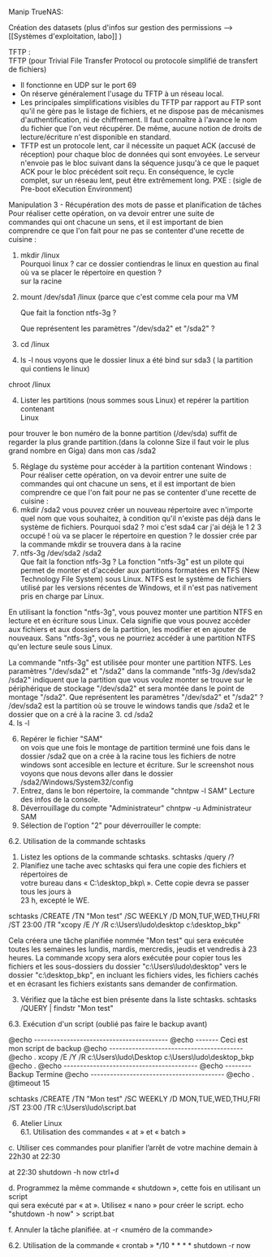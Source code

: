 Manip TrueNAS:

Création des datasets (plus d'infos sur  gestion des permissions --> [[Systèmes d'exploitation, labo]] )


TFTP :  
TFTP (pour Trivial File Transfer Protocol ou protocole simplifié de transfert de fichiers)
- Il fonctionne en UDP sur le port 69
- On réserve généralement l'usage du TFTP à un réseau local.
- Les principales simplifications visibles du TFTP par rapport au FTP sont qu'il ne gère pas le listage de fichiers, et ne dispose pas de mécanismes d'authentification, ni de chiffrement. Il faut connaître à l'avance le nom du fichier que l'on veut récupérer. De même, aucune notion de droits de lecture/écriture n'est disponible en standard.
- TFTP est un protocole lent, car il nécessite un paquet ACK (accusé de réception) pour chaque bloc de données qui sont envoyées. Le serveur n'envoie pas le bloc suivant dans la séquence jusqu'à ce que le paquet ACK pour le bloc précédent soit reçu. En conséquence, le cycle complet, sur un réseau lent, peut être extrêmement long.
PXE : (sigle de Pre-boot eXecution Environment)




Manipulation 3 - Récupération des mots de passe et planification de tâches
Pour réaliser cette opération, on va devoir entrer une suite de  
commandes qui ont chacune un sens, et il est important de bien  
comprendre ce que l'on fait pour ne pas se contenter d'une recette de  
cuisine :  
1. mkdir /linux  
Pourquoi linux ?
car ce dossier contiendras le linux en question au final
où va se placer le répertoire en question ?  
sur la racine
2. mount /dev/sda1 /linux (parce que c'est comme cela pour ma VM 

	Que fait la fonction ntfs-3g ?

	Que représentent les paramètres "/dev/sda2" et "/sda2"  ?  
1. cd /linux  
2. ls -l
	nous voyons que le dossier linux a été bind sur sda3 ( la partition qui contiens le linux)

chroot /linux



4. Lister les partitions (nous sommes sous Linux) et repérer la partition contenant  
Linux

pour trouver le bon numéro de la bonne partition (/dev/sda) suffit de regarder la plus grande partition.(dans la colonne Size il faut voir le plus grand nombre en Giga) dans mon cas /sda2

5. Réglage du système pour accéder à la partition contenant Windows :  
Pour réaliser cette opération, on va devoir entrer une suite de  
commandes qui ont chacune un sens, et il est important de bien  
comprendre ce que l'on fait pour ne pas se contenter d'une recette de  
cuisine :  
1. mkdir /sda2
vous pouvez créer un nouveau répertoire avec n'importe quel nom que vous souhaitez, à condition qu'il n'existe pas déjà dans le système de fichiers.
Pourquoi sda2 ?
moi c'est sda4 car j'ai déjà le 1 2 3 occupé !
où va se placer le répertoire en question ?
le dossier crée par la commande mkdir se trouvera dans à la racine
2. ntfs-3g /dev/sda2 /sda2  
Que fait la fonction ntfs-3g ?
La fonction "ntfs-3g" est un pilote qui permet de monter et d'accéder aux partitions formatées en NTFS (New Technology File System) sous Linux. NTFS est le système de fichiers utilisé par les versions récentes de Windows, et il n'est pas nativement pris en charge par Linux.

En utilisant la fonction "ntfs-3g", vous pouvez monter une partition NTFS en lecture et en écriture sous Linux. Cela signifie que vous pouvez accéder aux fichiers et aux dossiers de la partition, les modifier et en ajouter de nouveaux. Sans "ntfs-3g", vous ne pourriez accéder à une partition NTFS qu'en lecture seule sous Linux.

La commande "ntfs-3g" est utilisée pour monter une partition NTFS. Les paramètres "/dev/sda2" et "/sda2" dans la commande "ntfs-3g /dev/sda2 /sda2" indiquent que la partition que vous voulez monter se trouve sur le périphérique de stockage "/dev/sda2" et sera montée dans le point de montage "/sda2".
Que représentent les paramètres "/dev/sda2" et "/sda2"  ?
/dev/sda2 est la partition où se trouve le windows tandis que /sda2 et le dossier que on a cré à la racine
3. cd /sda2  
4. ls -l

6. Repérer le fichier "SAM"  
on vois que une fois le montage de partition terminé une fois dans le dossier /sda2 que on a crée à la racine tous les fichiers de notre windows sont accesible en lecture et écriture.
Sur le screenshot nous voyons que nous devons aller dans le dossier /sda2/Windows/System32/config
7. Entrez, dans le bon répertoire, la commande "chntpw -l SAM"
Lecture des infos de la console.
8. Déverrouillage du compte "Administrateur"
chntpw -u Administrateur SAM
9. Sélection de l'option "2" pour déverrouiller le compte:

6.2. Utilisation de la commande schtasks  
1. Listez les options de la commande schtasks.
schtasks /query /?
2. Planifiez une tache avec schtasks qui fera une copie des fichiers et répertoires de  
votre bureau dans « C:\desktop_bkp\ ». Cette copie devra se passer tous les jours à  
23 h, excepté le WE.

schtasks /CREATE /TN "Mon test" /SC WEEKLY /D MON,TUF,WED,THU,FRI /ST 23:00 /TR "xcopy /E /Y /R c:\Users\ludo\desktop c:\desktop_bkp"

Cela créera une tâche planifiée nommée "Mon test" qui sera exécutée toutes les semaines les lundis, mardis, mercredis, jeudis et vendredis à 23 heures. La commande xcopy sera alors exécutée pour copier tous les fichiers et les sous-dossiers du dossier "c:\Users\ludo\desktop" vers le dossier "c:\desktop_bkp", en incluant les fichiers vides, les fichiers cachés et en écrasant les fichiers existants sans demander de confirmation.

3. Vérifiez que la tâche est bien présente dans la liste schtasks.
schtasks /QUERY | findstr "Mon test"

6.3. Exécution d'un script
(oublié pas faire le backup avant)


@echo -----------------------------------------
@echo ------- Ceci est mon script de backup
@echo -----------------------------------------
@echo .
xcopy /E /Y /R c:\Users\ludo\Desktop c:\Users\ludo\desktop_bkp
@echo .
@echo -----------------------------------------
@echo -------- Backup Termine
@echo -----------------------------------------
@echo .
@timeout 15

schtasks /CREATE /TN "Mon test" /SC WEEKLY /D MON,TUE,WED,THU,FRI /ST 23:00 /TR c:\Users\ludo\script.bat

6. Atelier Linux  
6.1. Utilisation des commandes « at » et « batch »

c. Utiliser ces commandes pour planifier l’arrêt de votre machine demain à 22h30
at 22:30

at 22:30
shutdown -h now
<EOT>
ctrl+d


d. Programmez la même commande « shutdown », cette fois en utilisant un script  
qui sera exécuté par « at ». Utilisez « nano » pour créer le script.
echo "shutdown -h now" > script.bat

f. Annuler la tâche planifiée.
at -r <numéro de la commande>

6.2. Utilisation de la commande « crontab »
*/10       *   *     *     *  shutdown -r now